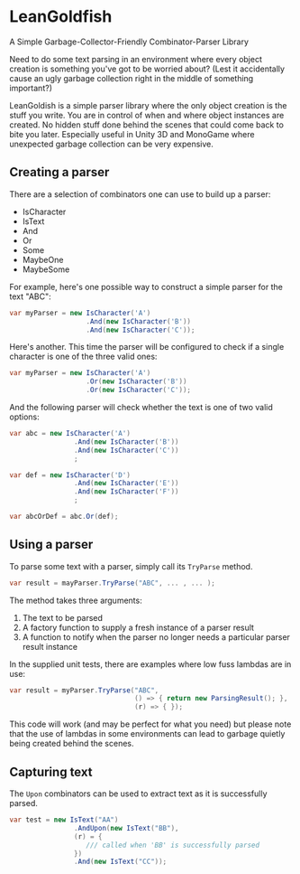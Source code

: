 # LeanGoldfish
A Simple Garbage-Collector-Friendly Combinator-Parser Library

Need to do some text parsing in an environment where every object creation is something you've got to be worried about?
(Lest it accidentally cause an ugly garbage collection right in the middle of something important?)

LeanGoldish is a simple parser library where the only object creation is the stuff you write.
You are in control of when and where object instances are created. 
No hidden stuff done behind the scenes that could come back to bite you later.
Especially useful in Unity 3D and MonoGame where unexpected garbage collection can be very expensive.

## Creating a parser

There are a selection of combinators one can use to build up a parser:

* IsCharacter
* IsText
* And
* Or
* Some
* MaybeOne
* MaybeSome

For example, here's one possible way to construct a simple parser for the text "ABC":

```c#
var myParser = new IsCharacter('A')
                   .And(new IsCharacter('B'))
                   .And(new IsCharacter('C'));
```

Here's another. This time the parser will be configured to check if a single character is one of the three valid ones:

```c#
var myParser = new IsCharacter('A')
                   .Or(new IsCharacter('B'))
                   .Or(new IsCharacter('C'));
```

And the following parser will check whether the text is one of two valid options:

```c#
var abc = new IsCharacter('A')
                .And(new IsCharacter('B'))
                .And(new IsCharacter('C'))
                ;

var def = new IsCharacter('D')
                .And(new IsCharacter('E'))
                .And(new IsCharacter('F'))
                ;

var abcOrDef = abc.Or(def);
```

## Using a parser

To parse some text with a parser, simply call its `TryParse` method.

```c#
var result = mayParser.TryParse("ABC", ... , ... );
```

The method takes three arguments:
1. The text to be parsed
2. A factory function to supply a fresh instance of a parser result
3. A function to notify when the parser no longer needs a particular parser result instance

In the supplied unit tests, there are examples where low fuss lambdas are in use:

```c#
var result = myParser.TryParse("ABC", 
                               () => { return new ParsingResult(); }, 
                               (r) => { });
```

This code will work (and may be perfect for what you need) but please note that the use of lambdas in some environments can lead to garbage quietly being created behind the scenes.

## Capturing text

The `Upon` combinators can be used to extract text as it is successfully parsed.

```c#
var test = new IsText("AA")
                .AndUpon(new IsText("BB"), 
                (r) = {
                   /// called when 'BB' is successfully parsed
                })
                .And(new IsText("CC"));
```
